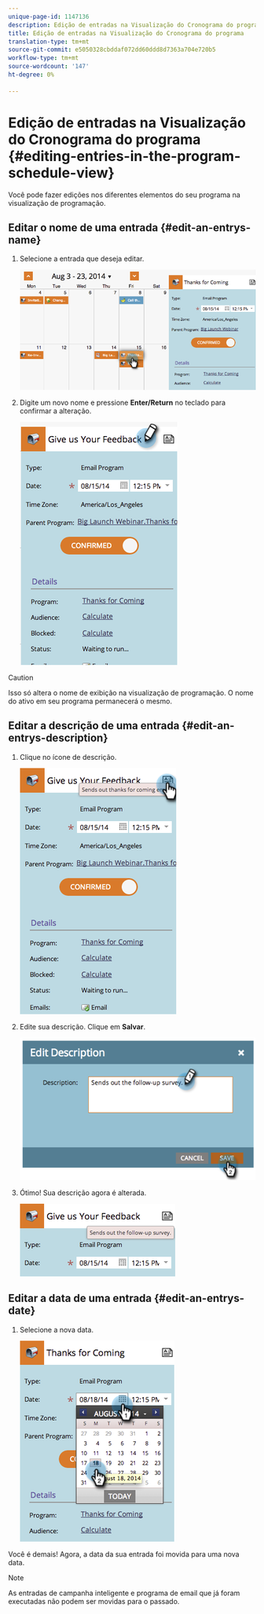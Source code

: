 ```yaml
---
unique-page-id: 1147136
description: Edição de entradas na Visualização do Cronograma do programa - Documentos do Marketing - Documentação do produto
title: Edição de entradas na Visualização do Cronograma do programa
translation-type: tm+mt
source-git-commit: e5050328cbddaf072dd60ddd8d7363a704e720b5
workflow-type: tm+mt
source-wordcount: '147'
ht-degree: 0%

---
```



# Edição de entradas na Visualização do Cronograma do programa {#editing-entries-in-the-program-schedule-view}

Você pode fazer edições nos diferentes elementos do seu programa na visualização de programação.

## Editar o nome de uma entrada {#edit-an-entrys-name}

1. Selecione a entrada que deseja editar.

   ![](assets/image2014-9-18-18-3a1-3a36.png)

1. Digite um novo nome e pressione **Enter/Return** no teclado para confirmar a alteração.

   ![](assets/image2014-9-18-18-3a1-3a53.png)

>[!CAUTION]
>
>Isso só altera o nome de exibição na visualização de programação. O nome do ativo em seu programa permanecerá o mesmo.

## Editar a descrição de uma entrada {#edit-an-entrys-description}

1. Clique no ícone de descrição.

   ![](assets/image2014-9-18-18-3a3-3a7.png)

1. Edite sua descrição. Clique em **Salvar**.

   ![](assets/image2014-9-18-18-3a3-3a22.png)

1. Ótimo! Sua descrição agora é alterada.

   ![](assets/image2014-9-18-18-3a3-3a48.png)

## Editar a data de uma entrada {#edit-an-entrys-date}

1. Selecione a nova data.

   ![](assets/image2014-9-18-18-3a4-3a39.png)

Você é demais! Agora, a data da sua entrada foi movida para uma nova data.

>[!NOTE]
>
> As entradas de campanha inteligente e programa de email que já foram executadas não podem ser movidas para o passado.
